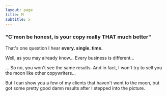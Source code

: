 ```yaml
---
layout: page
title: M
subtitle: x
---
```


### "C'mon be honest, is your copy really THAT much better" 

That's one question I hear **every. single. time.**

Well, as you may already know... Every business is different...

... So no, you won't see the same results. And in fact, I won't try to sell you the moon like other copywriters... 

But I can show you a few of my clients that haven't went to the moon, but got some pretty good damn results after I stepped into the picture. 
